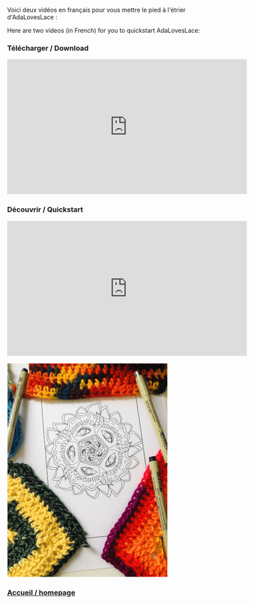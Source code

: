 <link rel="stylesheet" href="assets/css/air.css">
<link rel="shortcut icon" type="image/x-icon" href="favicon.ico">

Voici deux vidéos en français pour vous mettre le pied à l'étrier d'AdaLovesLace :


Here are two videos (in French) for you to quickstart AdaLovesLace:


### Télécharger / Download

<iframe width="560" height="315" src="https://www.youtube.com/embed/UMP_Ru1JAeU?si=puf_UAwTZPoXeWG9" title="YouTube video player" frameborder="0" allow="accelerometer; autoplay; clipboard-write; encrypted-media; gyroscope; picture-in-picture; web-share" referrerpolicy="strict-origin-when-cross-origin" allowfullscreen></iframe>


### Découvrir / Quickstart

<iframe width="560" height="315" src="https://www.youtube.com/embed/rNT6eOcWdE0?si=TJB2NZ-MEC50hVb8" title="YouTube video player" frameborder="0" allow="accelerometer; autoplay; clipboard-write; encrypted-media; gyroscope; picture-in-picture; web-share" referrerpolicy="strict-origin-when-cross-origin" allowfullscreen></iframe>


![documentation](documentation.jpg "Have fun!")


### [Accueil / homepage](README.md)